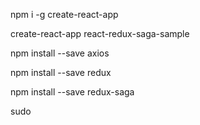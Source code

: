 npm i -g create-react-app

create-react-app react-redux-saga-sample

npm install --save axios

npm install --save redux

npm install --save redux-saga

sudo 